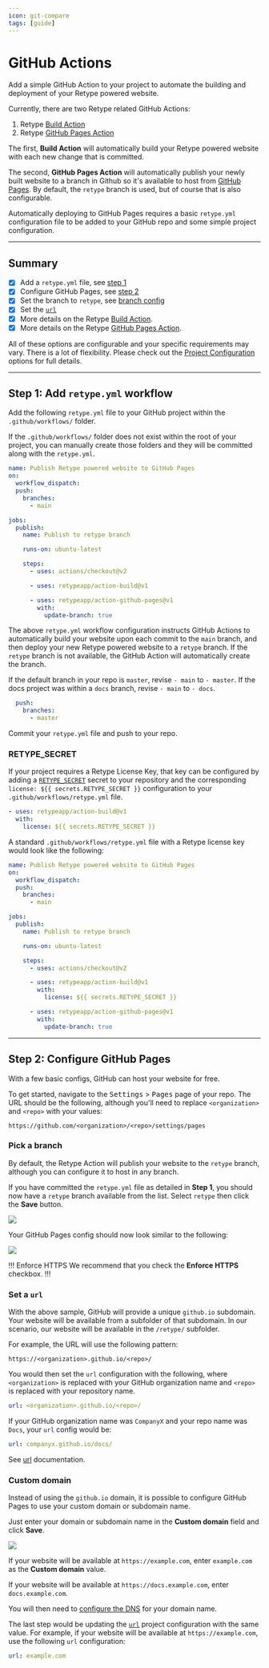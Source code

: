 ```yaml
---
icon: git-compare
tags: [guide]
---
```

# GitHub Actions

Add a simple GitHub Action to your project to automate the building and deployment of your Retype powered website.

Currently, there are two Retype related GitHub Actions:

1. Retype [Build Action](https://github.com/retypeapp/action-build)
2. Retype [GitHub Pages Action](https://github.com/retypeapp/action-github-pages)

The first, **Build Action** will automatically build your Retype powered website with each new change that is committed.

The second, **GitHub Pages Action** will automatically publish your newly built website to a branch in Github so it's available to host from [GitHub Pages](https://pages.github.com/). By default, the `retype` branch is used, but of course that is also configurable.

Automatically deploying to GitHub Pages requires a basic `retype.yml` configuration file to be added to your GitHub repo and some simple project configuration.

---

## Summary

- [x] Add a `retype.yml` file, see [step 1](#step-1-add-retypeyml-workflow)
- [x] Configure GitHub Pages, see [step 2](#step-2-configure-github-pages)
- [x] Set the branch to `retype`, see [branch config](#pick-a-branch)
- [x] Set the [`url`](../configuration/project.md#url)
- [x] More details on the Retype [Build Action](https://github.com/retypeapp/action-build).
- [x] More details on the Retype [GitHub Pages Action](https://github.com/retypeapp/action-github-pages).

All of these options are configurable and your specific requirements may vary. There is a lot of flexibility. Please check out the [Project Configuration](../configuration/project.md) options for full details.

---

## Step 1: Add `retype.yml` workflow

Add the following `retype.yml` file to your GitHub project within the `.github/workflows/` folder.

If the `.github/workflows/` folder does not exist within the root of your project, you can manually create those folders and they will be committed along with the `retype.yml`.

```yml .github/workflows/retype.yml
name: Publish Retype powered website to GitHub Pages
on:
  workflow_dispatch:
  push:
    branches:
      - main

jobs:
  publish:
    name: Publish to retype branch

    runs-on: ubuntu-latest

    steps:
      - uses: actions/checkout@v2

      - uses: retypeapp/action-build@v1

      - uses: retypeapp/action-github-pages@v1
        with:
          update-branch: true
```

The above `retype.yml` workflow configuration instructs GitHub Actions to automatically build your website upon each commit to the `main` branch, and then deploy your new Retype powered website to a `retype` branch. If the `retype` branch is not available, the GitHub Action will automatically create the branch.

If the default branch in your repo is `master`, revise `- main` to `- master`. If the docs project was within a `docs` branch, revise `- main` to `- docs`.

```yml
  push:
    branches:
      - master
```

Commit your `retype.yml` file and push to your repo.

### RETYPE_SECRET

If your project requires a Retype License Key, that key can be configured by adding a [`RETYPE_SECRET`](cli.md#retype_secret) secret to your repository and the corresponding `license: ${{ secrets.RETYPE_SECRET }}` configuration to your `.github/workflows/retype.yml` file.

```yml
- uses: retypeapp/action-build@v1
  with:
    license: ${{ secrets.RETYPE_SECRET }}
```

A standard `.github/workflows/retype.yml` file with a Retype license key would look like the following:

```yml .github/workflows/retype.yml
name: Publish Retype powered website to GitHub Pages
on:
  workflow_dispatch:
  push:
    branches:
      - main

jobs:
  publish:
    name: Publish to retype branch

    runs-on: ubuntu-latest

    steps:
      - uses: actions/checkout@v2

      - uses: retypeapp/action-build@v1
        with:
          license: ${{ secrets.RETYPE_SECRET }}

      - uses: retypeapp/action-github-pages@v1
        with:
          update-branch: true
```

---

## Step 2: Configure GitHub Pages

With a few basic configs, GitHub can host your website for free.

To get started, navigate to the <kbd>Settings</kbd> > <kbd>Pages</kbd> page of your repo. The URL should be the following, although you'll need to replace `<organization>` and `<repo>` with your values:

```
https://github.com/<organization>/<repo>/settings/pages
```

### Pick a branch

By default, the Retype Action will publish your website to the `retype` branch, although you can configure it to host in any branch.

If you have committed the `retype.yml` file as detailed in **Step 1**, you should now have a `retype` branch available from the list. Select `retype` then click the **Save** button.

![](../static/github-actions-configure-branch.png)

Your GitHub Pages config should now look similar to the following:

![](../static/github-actions-enable-pages.png)

!!! Enforce HTTPS
We recommend that you check the **Enforce HTTPS** checkbox.
!!!

### Set a `url`

With the above sample, GitHub will provide a unique `github.io` subdomain. Your website will be available from a subfolder of that subdomain. In our scenario, our website will be available in the `/retype/` subfolder.

For example, the URL will use the following pattern:

```
https://<organization>.github.io/<repo>/
```

You would then set the `url` configuration with the following, where `<organization>` is replaced with your GitHub organization name and `<repo>` is replaced with your repository name.

```yml
url: <organization>.github.io/<repo>/
```

If your GitHub organization name was `CompanyX` and your repo name was `Docs`, your `url` config would be:

```yml
url: companyx.github.io/docs/
```

See [url](../configuration/project.md#url) documentation.

### Custom domain

Instead of using the `github.io` domain, it is possible to configure GitHub Pages to use your custom domain or subdomain name.

Just enter your domain or subdomain name in the **Custom domain** field and click **Save**.

![](../static/github-actions-configure-custom-domain.png)

If your website will be available at `https://example.com`, enter `example.com` as the **Custom domain** value.

If your website will be available at `https://docs.example.com`, enter `docs.example.com`.

You will then need to [configure the DNS](https://docs.github.com/articles/using-a-custom-domain-with-github-pages/) for your domain name.

The last step would be updating the [`url`](../configuration/project.md#url) project configuration with the same value. For example, if your website will be available at `https://example.com`, use the following `url` configuration:

```yml
url: example.com
```
